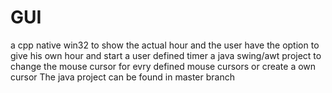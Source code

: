 # GUI 
 a cpp  native win32 to show the actual hour and the user have the option to give his own hour and start a user defined timer
 a java swing/awt project to change the mouse cursor for evry defined mouse cursors  or create a own cursor 
 The java project can be found in master branch 
